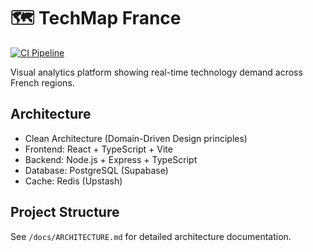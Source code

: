 # 🗺️ TechMap France

[![CI Pipeline](https://github.com/achrefGT/techmap-france/actions/workflows/ci.yml/badge.svg)](https://github.com/VOTRE-USERNAME/techmap-france/actions/workflows/ci.yml)

Visual analytics platform showing real-time technology demand across French regions.

## Architecture
- Clean Architecture (Domain-Driven Design principles)
- Frontend: React + TypeScript + Vite
- Backend: Node.js + Express + TypeScript
- Database: PostgreSQL (Supabase)
- Cache: Redis (Upstash)

## Project Structure
See `/docs/ARCHITECTURE.md` for detailed architecture documentation.
